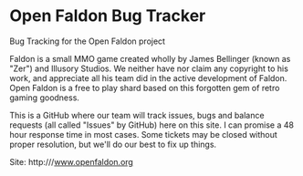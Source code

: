 # Open Faldon Bug Tracker
Bug Tracking for the Open Faldon project

Faldon is a small MMO game created wholly by James Bellinger (known as "Zer") and Illusory Studios. We neither have nor claim any copyright to his work, and appreciate all his team did in the active development of Faldon. Open Faldon is a free to play shard based on this forgotten gem of retro gaming goodness.

This is a GitHub where our team will track issues, bugs and balance requests (all called "Issues" by GitHub) here on this site. I can promise a 48 hour response time in most cases. Some tickets may be closed without proper resolution, but we'll do our best to fix up things.

Site: http:///www.openfaldon.org
